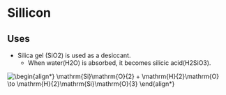 # Sillicon

## Uses

- Silica gel (SiO2) is used as a desiccant.
  - When water(H2O) is absorbed, it becomes silicic acid(H2SiO3).

![\begin{align*}
\mathrm{Si}\mathrm{O}_{2} + \mathrm{H}_{2}\mathrm{O}  \to \mathrm{H}_{2}\mathrm{Si}\mathrm{O}_{3}
\end{align*}](https://render.githubusercontent.com/render/math?math=%5Ccolor%7Bblack%7D%5Cdisplaystyle+%5Cbegin%7Balign%2A%7D%0A%5Cmathrm%7BSi%7D%5Cmathrm%7BO%7D_%7B2%7D+%2B+%5Cmathrm%7BH%7D_%7B2%7D%5Cmathrm%7BO%7D++%5Cto+%5Cmathrm%7BH%7D_%7B2%7D%5Cmathrm%7BSi%7D%5Cmathrm%7BO%7D_%7B3%7D%0A%5Cend%7Balign%2A%7D)
